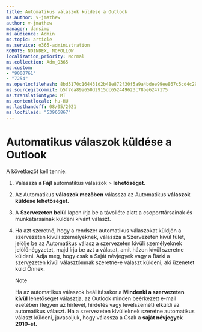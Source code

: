 ```yaml
---
title: Automatikus válaszok küldése a Outlook
ms.author: v-jmathew
author: v-jmathew
manager: dansimp
ms.audience: Admin
ms.topic: article
ms.service: o365-administration
ROBOTS: NOINDEX, NOFOLLOW
localization_priority: Normal
ms.collection: Adm_O365
ms.custom:
- "9000761"
- "7254"
ms.openlocfilehash: 8bd5170c164431d2b48e872f30f5a9a4bdee99ee867c5cd4c290f4abf1bc35ca
ms.sourcegitcommit: b5f7da89a650d2915dc652449623c78be6247175
ms.translationtype: MT
ms.contentlocale: hu-HU
ms.lasthandoff: 08/05/2021
ms.locfileid: "53966867"
---
```

# <a name="send-automatic-replies-from-outlook"></a>Automatikus válaszok küldése a Outlook

A következőt kell tennie:

1. Válassza **a Fájl** automatikus válaszok  >  **lehetőséget.**
2. Az Automatikus **válaszok mezőben** válassza az Automatikus **válaszok küldése lehetőséget.**
3. A **Szervezeten belül** lapon írja be a távolléte alatt a csoporttársainak és munkatársainak küldeni kívánt választ.
4. Ha azt szeretné, hogy a rendszer automatikus válaszokat küldjön a szervezeten  kívüli személyeknek,  válassza a Szervezeten kívül fület, jelölje be az Automatikus válasz a szervezeten kívüli személyeknek jelölőnégyzetet, majd írja be azt a választ, amit házon kívül szeretne küldeni. Adja meg, hogy csak  a Saját  névjegyek vagy a Bárki a szervezeten kívül választómnak szeretne-e választ küldeni, aki üzenetet küld Önnek.

    > [!NOTE]
    > Ha az automatikus válaszok beállításakor a **Mindenki a szervezeten kívül** lehetőséget választja, az Outlook minden beérkezett e-mail esetében (legyen az hírlevél, hirdetés vagy levélszemét) elküldi az automatikus választ. Ha a szervezeten kívülieknek szeretne automatikus választ küldeni, javasoljuk, hogy válassza a Csak a **saját névjegyek 2010-et.**

